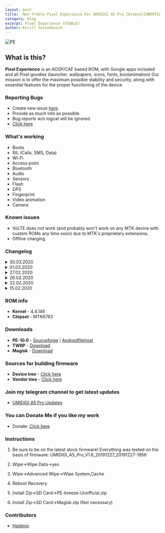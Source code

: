 ```yaml
---
layout: post
title:  Non-Treble Pixel Experience For UMIDIGI A5 Pro [breeze][UNOFFICIAL]
category: blog
excerpt: Pixel Experience (STABLE)
author: Kirill Yaroshevich
---
```


![PE](http://Hadenix.github.io/images/PixelExperience.jpg)

## What is this?
**Pixel Experience** is an AOSP/CAF based ROM, with Google apps included and all Pixel goodies (launcher, wallpapers, icons, fonts, bootanimation) Our mission is to offer the maximum possible stability and security, along with essential features for the proper functioning of the device

### Reporting Bugs
* Create new issue [here](https://github.com/UMIDIGI-MT6763-Development/android_device_umidigi_breeze/issues).
* Provide as much info as possible.
* Bug reports w/o logcat will be ignored.
* [Click here](https://github.com/nathanchance/Android-Tools/blob/master/Guides/Proper_Bug_Reporting.txt)

### What's working
* Boots
* RIL (Calls, SMS, Data)
* Wi-Fi
* Access point
* Bluetooth
* Audio
* Sensors
* Flash
* GPS
* Fingerprint
* Video animation
* Camera

### Known issues
* VoLTE does not work (and probably won't work on any MTK device with custom ROMs any time soon) due to MTK's proprietary extensions.
* Offline charging.

### Changelog
<details>
<summary>30.03.2020</summary>
<p>* FCamera Update (Updated translation, IKO mode updated: instead of Chinese information, Russian)
<br>* Changed the device name from "breeze" to "A5_Pro" as on the drain
<br>* The default ringtone is set: The_big_adventure.ogg
<br>* Battery Capacity Update
<br>* Ignorement fixed: framework-res__auto_generated_rro.apk
<br>* Deleted DummyOverlay
<br>* Enabled config: PRODUCT_DEXPREOPT_SPEED_APPS
<br>* Updated GMS: android-umidigi
<br>* Signature test key: google/coral/coral:10/QQ2A.200305.003/6156912:user/release-keys
<br>* March Security Patch 2020</p>
</details>
<details>
<summary>01.03.2020</summary>
<p>* Overlay display improvements on 10 android.
<br>* Fix display settings - system - gestures - navigation in the system</p>
</details>
<details>
<summary>27.02.2020</summary>
<p>- Edits the device certification.
<br>- Updated overlay:
<br>Completely redone the brightness values. The brightness is minimal, it has become much lower and now it is not so bright as it was on the stock values.
<br>In case of hard overheating of the phone for your safety, the phone will be turned off.
<br>Many changes by WIFI / standards.
<br>And a lot of other changes to improve.</p>
</details>
<details>
<summary>26.02.2020</summary>
<p>Correcting a fingerprint failure by checking for a zero client.</p>
</details>
<details>
<summary>22.02.2020</summary>
<p>Fixed animation and video glitches</p>
</details>
<details>
<summary>15.02.2020</summary>
<p>February Security Patch 2020
<br>First build</p>
</details>

### ROM info
* **Kernel** - 4.4.146
* **Chipset** - MTK6763

### Downloads
* **PE-10.0** - [Sourceforge](https://sourceforge.net/projects/umidigi-mt6763-dev/files/ROM/Non-Treble/PixelExperience/) | [Androidfilehost](https://androidfilehost.com/?w=files&flid=305366)
* **TWRP** - [Download](https://sourceforge.net/projects/umidigi-mt6763-dev/files/TWRP/)
* **Magisk** - [Download](https://github.com/topjohnwu/Magisk/releases)

### Sources for building firmware
* **Device tree** - [Click here](https://github.com/UMIDIGI-MT6763-Development/android_device_umidigi_breeze)
* **Vendor tree** - [Click here](https://github.com/UMIDIGI-MT6763-Development/android_vendor_umidigi_breeze)

### Join my telegram channel to get latest updates
* [UMIDIGI A5 Pro Updates](https://t.me/UMIDIGIA5Pro)

### You can Donate Me if you like my work
* Donate: [Click here](https://money.yandex.ru/to/410018830733273)

### Instructions
1) Be sure to be on the latest stock firmware! Everything was tested on the basis of firmware: UMIDIGI_A5_Pro_V1.6_20191227_20191227-1956

3) Wipe->Wipe Data->yes

2) Wipe->Advanced Wipe->Wipe System,Cache

4) Reboot Recovery

5) Install Zip->SD Card->PE-breeze-Unofficial.zip

6) Install Zip->SD Card->Magisk.zip (Not necessary)

### Contributors
* [Hadenix](https://t.me/Hadenix)
